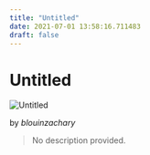 ```yaml
---
title: "Untitled"
date: 2021-07-01 13:58:16.711483
draft: false
---
```


# Untitled

![Untitled](../images/4b08e7aa-da9e-11eb-9e55-60f262b60b65.png)

by *blouinzachary*



> No description provided.